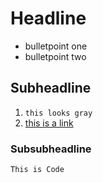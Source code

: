 # Headline
* bulletpoint one
* bulletpoint two

## Subheadline
1. `this looks gray`
2. [this is a link](www.google.com)

### Subsubheadline

    This is Code
